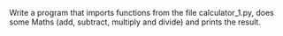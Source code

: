 Write a program that imports functions from the file calculator_1.py, does some Maths (add, subtract, multiply and divide) and prints the result.
